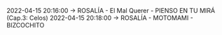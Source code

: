 2022-04-15 20:16:00 -> ROSALÍA - El Mal Querer - PIENSO EN TU MIRÁ (Cap.3: Celos)
2022-04-15 20:18:00 -> ROSALÍA - MOTOMAMI - BIZCOCHITO
